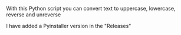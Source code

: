 With this Python script you can convert text to uppercase, lowercase, reverse and unreverse

I have added a Pyinstaller version in the "Releases"
